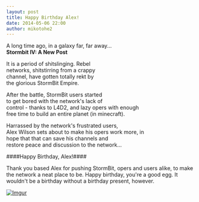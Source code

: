 ```yaml
---
layout: post
title: Happy Birthday Alex!
date: 2014-05-06 22:00
author: mikotohe2
---
```


A long time ago, in a galaxy far, far away...  
**Stormbit IV: A New Post**  

It is a period of shitslinging. Rebel  
networks, shitstirring from a crappy  
channel, have gotten totally rekt by  
the glorious StormBit Empire.  

After the battle, StormBit users started  
to get bored with the network's lack of  
control - thanks to L4D2, and lazy opers with enough  
free time to build an entire planet (in minecraft).  

Harrassed by the network's frustrated users,  
Alex Wilson sets about to make his opers work more, in  
hope that that can save his channels and  
restore peace and discussion to the network...  

####Happy Birthday, Alex!####

Thank you based Alex for pushing StormBit, opers and users alike, to make the network a neat place to be. Happy birthday, you're a good egg.
It wouldn't be a birthday without a birthday present, however.

[![Imgur](//i.imgur.com/boIKFUl.png)](//i.imgur.com/boIKFUlm.png)
